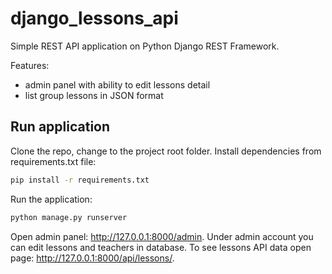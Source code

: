 # django_lessons_api
Simple REST API application on Python Django REST Framework.

Features:
- admin panel with ability to edit lessons detail
- list group lessons in JSON format

## Run application
Clone the repo, change to the project root folder. Install dependencies from requirements.txt file:

```bash
pip install -r requirements.txt
```
Run the application:
```bash
python manage.py runserver
```

Open admin panel: http://127.0.0.1:8000/admin. Under admin account you can edit lessons and teachers in database. 
To see lessons API data open page:  http://127.0.0.1:8000/api/lessons/.
